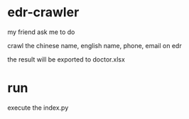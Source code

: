 # edr-crawler
my friend ask me to do

crawl the chinese name, english name, phone, email on edr

the result will be exported to doctor.xlsx

# run
execute the index.py
